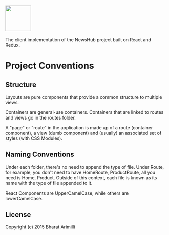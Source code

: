 # <a href='http://arimilli.io'><img src='https://raw.githubusercontent.com/bharatari/newshub-client/master/logo/logo.png?token=AFRBzDWGcXX7KF3JBXaUjhrGGJzeL1JBks5X4WlOwA%3D%3D' height='80'></a>

The client implementation of the NewsHub project built on React and Redux.

# Project Conventions

## Structure

Layouts are pure components that provide a common structure to multiple views.

Containers are general-use containers. Containers that are linked to routes and views go in the routes folder.

A "page" or "route" in the application is made up of a route (container component), a view (dumb component) and (usually) an associated set of styles (with CSS Modules).

## Naming Conventions

Under each folder, there's no need to append the type of file. Under Route, for example, you don't need to have HomeRoute, ProductRoute, all you need is Home, Product. Outside of this context, each file is known as its name with the type of file appended to it.

React Components are UpperCamelCase, while others are lowerCamelCase.

## License

Copyright (c) 2015 Bharat Arimilli
